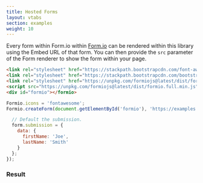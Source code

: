 ```yaml
---
title: Hosted Forms
layout: vtabs
section: examples
weight: 10
---
```

Every form within Form.io within [Form.io](https://form.io) can be rendered within this library using the Embed URL of that form. You can then provide the ```src``` parameter of the Form renderer to show the form within your page.

```html
<link rel="stylesheet" href="https://stackpath.bootstrapcdn.com/font-awesome/4.7.0/css/font-awesome.min.css">
<link rel="stylesheet" href="https://stackpath.bootstrapcdn.com/bootstrap/4.1.3/css/bootstrap.min.css">
<link rel="stylesheet" href="https://unpkg.com/formiojs@latest/dist/formio.full.min.css">
<script src="https://unpkg.com/formiojs@latest/dist/formio.full.min.js"></script>
<div id="formio"></formio>
```

```js
Formio.icons = 'fontawesome';
Formio.createForm(document.getElementById('formio'), 'https://examples.form.io/example').then((form) => {

  // Default the submission.
  form.submission = {
    data: {
      firstName: 'Joe',
      lastName: 'Smith'
    }
  };
});
```

<h3>Result</h3>
<div class="card card-body bg-light">
<div id="formio"></div>
<script type="text/javascript">
Formio.createForm(document.getElementById('formio'), 'https://examples.form.io/example').then((form) => {
  form.submission = {
    data: {
      firstName: 'Joe',
      lastName: 'Smith'
    }
  };
  
  form.on('render', function() {
    console.log('Rendered!');
  });

  form.on('change', function(value) {
      console.log(value);
  });

  form.on('submit', function(submission) {
    console.log(submission);
  });
});
</script>
</div>
